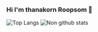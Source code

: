 ### Hi I'm thanakorn Roopsom 👋

<!--
**thakorn09/thakorn09** is a ✨ _special_ ✨ repository because its `README.md` (this file) appears on your GitHub profile.

Here are some ideas to get you started:

- 🔭 I’m currently working on ...
- 🌱 I’m currently learning ...
- 👯 I’m looking to collaborate on ...
- 🤔 I’m looking for help with ...
- 💬 Ask me about ...
- 📫 How to reach me: ...
- 😄 Pronouns: ...
- ⚡ Fun fact: ...
-->

![Top Langs](https://github-readme-stats.vercel.app/api/top-langs/?username=thakorn09&theme=algolia)
![Non github stats](https://github-readme-stats.vercel.app/api?username=thakorn09&show_icons=true&theme=algolia)
